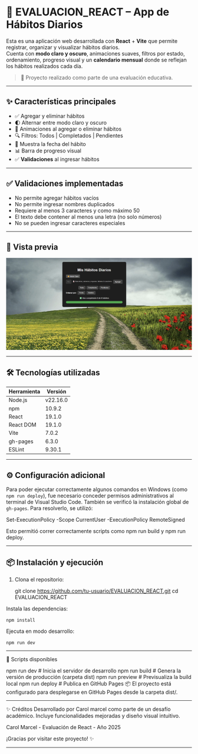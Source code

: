 # 🌟 EVALUACION_REACT – App de Hábitos Diarios

Esta es una aplicación web desarrollada con **React** + **Vite** que permite registrar, organizar y visualizar hábitos diarios.  
Cuenta con **modo claro y oscuro**, animaciones suaves, filtros por estado, ordenamiento, progreso visual y un **calendario mensual** donde se reflejan los hábitos realizados cada día.

> 🧪 Proyecto realizado como parte de una evaluación educativa.

---

## ✨ Características principales

- ✅ Agregar y eliminar hábitos
- 🌓 Alternar entre modo claro y oscuro
- 🔄 Animaciones al agregar o eliminar hábitos
- 🔍 Filtros: Todos | Completados | Pendientes
- 📅 Muestra la fecha del hábito
- 📊 Barra de progreso visual
- ✅ **Validaciones** al ingresar hábitos

---

## ✅ Validaciones implementadas

- No permite agregar hábitos vacíos
- No permite ingresar nombres duplicados
- Requiere al menos 3 caracteres y como máximo 50
- El texto debe contener al menos una letra (no solo números)
- No se pueden ingresar caracteres especiales

---

## 🚀 Vista previa

![Captura de la App](./captura-app.png) 

---

## 🛠️ Tecnologías utilizadas

| Herramienta       | Versión       |
|-------------------|---------------|
| Node.js           | v22.16.0      |
| npm               | 10.9.2        |
| React             | 19.1.0        |
| React DOM         | 19.1.0        |
| Vite              | 7.0.2         |
| gh-pages          | 6.3.0         |
| ESLint            | 9.30.1        |

---

## ⚙️ Configuración adicional

Para poder ejecutar correctamente algunos comandos en Windows (como `npm run deploy`), fue necesario conceder permisos administrativos al terminal de Visual Studio Code. También se verificó la instalación global de `gh-pages`. Para resolverlo, se utilizó:

Set-ExecutionPolicy -Scope CurrentUser -ExecutionPolicy RemoteSigned

Esto permitió correr correctamente scripts como npm run build y npm run deploy.

---

## 📦 Instalación y ejecución

1. Clona el repositorio:
   
   git clone https://github.com/tu-usuario/EVALUACION_REACT.git
   cd EVALUACION_REACT

Instala las dependencias:

    npm install

Ejecuta en modo desarrollo:

    npm run dev

---

🚀 Scripts disponibles

npm run dev         # Inicia el servidor de desarrollo
npm run build       # Genera la versión de producción (carpeta dist)
npm run preview     # Previsualiza la build local
npm run deploy      # Publica en GitHub Pages
📦 El proyecto está configurado para desplegarse en GitHub Pages desde la carpeta dist/.

---

✨ Créditos
Desarrollado por Carol marcel como parte de un desafío académico.
Incluye funcionalidades mejoradas y diseño visual intuitivo.

Carol Marcel - Evaluación de React - Año 2025

¡Gracias por visitar este proyecto! ✨

---


